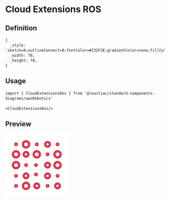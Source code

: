 # Cloud Extensions ROS

## Definition

```
{
  _style: 'sketch=0;outlineConnect=0;fontColor=#232F3E;gradientColor=none;fillColor=#DD344C;strokeColor=none;dashed=0;verticalLabelPosition=bottom;verticalAlign=top;align=center;html=1;fontSize=12;fontStyle=0;aspect=fixed;pointerEvents=1;shape=mxgraph.aws4.cloud_extension_ros;',
  _width: 78,
  _height: 78,
}
```

## Usage

```
import { CloudExtensionsRos } from '@reactiac/standard-components-diagrams/awsRobotics'

<CloudExtensionsRos/>
```

## Preview

<img src="./cloud-extensions-ros.png" width="200"/>
